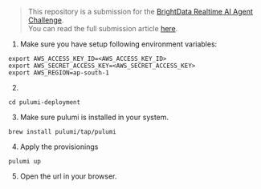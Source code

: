 > This repository is a submission for the [BrightData Realtime AI Agent Challenge](https://dev.to/devteam/announcing-the-pulumi-deploy-and-document-challenge-3000-in-prizes-887).<br>
> You can read the full submission article [here](https://dev.to/coder_dragon/deploy-hugo-website-to-amazon-s3-using-pulumi-43g2).


1. Make sure you have setup following environment variables:
```
export AWS_ACCESS_KEY_ID=<AWS_ACCESS_KEY_ID>
export AWS_SECRET_ACCESS_KEY=<AWS_SECRET_ACCESS_KEY>
export AWS_REGION=ap-south-1
```

2. 
```
cd pulumi-deployment
```

3. Make sure pulumi is installed in your system.
```
brew install pulumi/tap/pulumi
```

4. Apply the provisionings 
```
pulumi up
```

5. Open the url in your browser.
